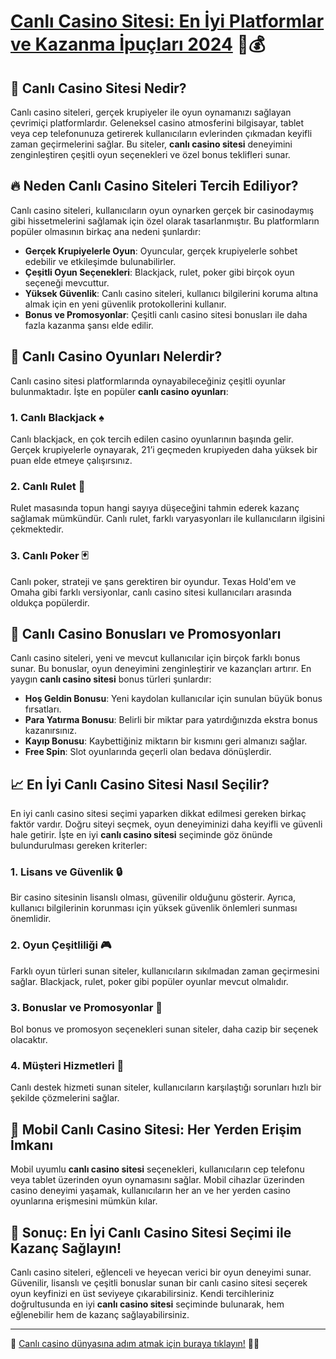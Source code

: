 # [Canlı Casino Sitesi: En İyi Platformlar ve Kazanma İpuçları 2024](https://casinotr.link/gWCRZ4) 🎲💰

## 🎰 Canlı Casino Sitesi Nedir?

Canlı casino siteleri, gerçek krupiyeler ile oyun oynamanızı sağlayan çevrimiçi platformlardır. Geleneksel casino atmosferini bilgisayar, tablet veya cep telefonunuza getirerek kullanıcıların evlerinden çıkmadan keyifli zaman geçirmelerini sağlar. Bu siteler, **canlı casino sitesi** deneyimini zenginleştiren çeşitli oyun seçenekleri ve özel bonus teklifleri sunar. 

## 🔥 Neden Canlı Casino Siteleri Tercih Ediliyor?

Canlı casino siteleri, kullanıcıların oyun oynarken gerçek bir casinodaymış gibi hissetmelerini sağlamak için özel olarak tasarlanmıştır. Bu platformların popüler olmasının birkaç ana nedeni şunlardır:

- **Gerçek Krupiyelerle Oyun**: Oyuncular, gerçek krupiyelerle sohbet edebilir ve etkileşimde bulunabilirler.
- **Çeşitli Oyun Seçenekleri**: Blackjack, rulet, poker gibi birçok oyun seçeneği mevcuttur.
- **Yüksek Güvenlik**: Canlı casino siteleri, kullanıcı bilgilerini koruma altına almak için en yeni güvenlik protokollerini kullanır.
- **Bonus ve Promosyonlar**: Çeşitli canlı casino sitesi bonusları ile daha fazla kazanma şansı elde edilir.

## 🎲 Canlı Casino Oyunları Nelerdir?

Canlı casino sitesi platformlarında oynayabileceğiniz çeşitli oyunlar bulunmaktadır. İşte en popüler **canlı casino oyunları**:

### 1. Canlı Blackjack ♠️
Canlı blackjack, en çok tercih edilen casino oyunlarının başında gelir. Gerçek krupiyelerle oynayarak, 21’i geçmeden krupiyeden daha yüksek bir puan elde etmeye çalışırsınız. 

### 2. Canlı Rulet 🎡
Rulet masasında topun hangi sayıya düşeceğini tahmin ederek kazanç sağlamak mümkündür. Canlı rulet, farklı varyasyonları ile kullanıcıların ilgisini çekmektedir. 

### 3. Canlı Poker 🃏
Canlı poker, strateji ve şans gerektiren bir oyundur. Texas Hold'em ve Omaha gibi farklı versiyonlar, canlı casino sitesi kullanıcıları arasında oldukça popülerdir.

## 💸 Canlı Casino Bonusları ve Promosyonları

Canlı casino siteleri, yeni ve mevcut kullanıcılar için birçok farklı bonus sunar. Bu bonuslar, oyun deneyimini zenginleştirir ve kazançları artırır. En yaygın **canlı casino sitesi** bonus türleri şunlardır:

- **Hoş Geldin Bonusu**: Yeni kaydolan kullanıcılar için sunulan büyük bonus fırsatları.
- **Para Yatırma Bonusu**: Belirli bir miktar para yatırdığınızda ekstra bonus kazanırsınız.
- **Kayıp Bonusu**: Kaybettiğiniz miktarın bir kısmını geri almanızı sağlar.
- **Free Spin**: Slot oyunlarında geçerli olan bedava dönüşlerdir.

## 📈 En İyi Canlı Casino Sitesi Nasıl Seçilir?

En iyi canlı casino sitesi seçimi yaparken dikkat edilmesi gereken birkaç faktör vardır. Doğru siteyi seçmek, oyun deneyiminizi daha keyifli ve güvenli hale getirir. İşte en iyi **canlı casino sitesi** seçiminde göz önünde bulundurulması gereken kriterler:

### 1. Lisans ve Güvenlik 🔒
Bir casino sitesinin lisanslı olması, güvenilir olduğunu gösterir. Ayrıca, kullanıcı bilgilerinin korunması için yüksek güvenlik önlemleri sunması önemlidir.

### 2. Oyun Çeşitliliği 🎮
Farklı oyun türleri sunan siteler, kullanıcıların sıkılmadan zaman geçirmesini sağlar. Blackjack, rulet, poker gibi popüler oyunlar mevcut olmalıdır.

### 3. Bonuslar ve Promosyonlar 🎁
Bol bonus ve promosyon seçenekleri sunan siteler, daha cazip bir seçenek olacaktır.

### 4. Müşteri Hizmetleri 💬
Canlı destek hizmeti sunan siteler, kullanıcıların karşılaştığı sorunları hızlı bir şekilde çözmelerini sağlar.

## 📱 Mobil Canlı Casino Sitesi: Her Yerden Erişim İmkanı

Mobil uyumlu **canlı casino sitesi** seçenekleri, kullanıcıların cep telefonu veya tablet üzerinden oyun oynamasını sağlar. Mobil cihazlar üzerinden casino deneyimi yaşamak, kullanıcıların her an ve her yerden casino oyunlarına erişmesini mümkün kılar. 

## 📌 Sonuç: En İyi Canlı Casino Sitesi Seçimi ile Kazanç Sağlayın!

Canlı casino siteleri, eğlenceli ve heyecan verici bir oyun deneyimi sunar. Güvenilir, lisanslı ve çeşitli bonuslar sunan bir canlı casino sitesi seçerek oyun keyfinizi en üst seviyeye çıkarabilirsiniz. Kendi tercihleriniz doğrultusunda en iyi **canlı casino sitesi** seçiminde bulunarak, hem eğlenebilir hem de kazanç sağlayabilirsiniz.

---

🔗 [Canlı casino dünyasına adım atmak için buraya tıklayın!](https://casinotr.link/gWCRZ4) 🎲💸
